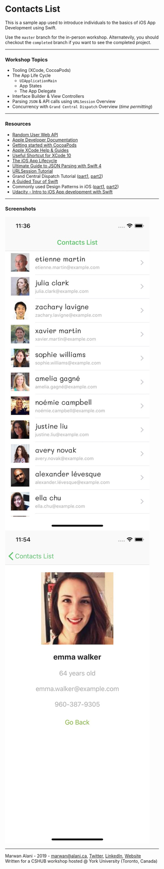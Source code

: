 #  Contacts List
This is a sample app used to introduce individuals to the basics of iOS App Development using Swift.

Use the `master` branch for the in-person workshop. Alternatevily, you should checkout the `completed` branch if you want to see the completed project.

-----
### Workshop Topics
- Tooling (XCode, CocoaPods)
- The App Life Cycle
  - `UIApplicationMain`
  - App States
  - The App Delegate
- Interface Builder & View Controllers
- Parsing `JSON` & API calls using `URLSession` Overview
- Concurrency with `Grand Central Dispatch` Overview (_time permitting_) 

-----
### Resources
- [Random User Web API](https://randomuser.me/)
- [Apple Developer Documentation](https://developer.apple.com/documentation/)
- [Getting started with CocoaPods](https://guides.cocoapods.org/using/getting-started.html)
- [Apple XCode Help & Guides](https://help.apple.com/xcode/mac/current/)
- [Useful Shortcut for XCode 10](https://github.com/roblack/xCodeShortcuts)
- [The iOS App Lifecycle](https://developer.apple.com/library/archive/documentation/iPhone/Conceptual/iPhoneOSProgrammingGuide/TheAppLifeCycle/TheAppLifeCycle.html)
- [Ultimate Guide to JSON Parsing with Swift 4](https://benscheirman.com/2017/06/swift-json/)
- [URLSession Tutorial](https://www.raywenderlich.com/567-urlsession-tutorial-getting-started)
- Grand Central Dispatch Tutorial ([part1](https://www.raywenderlich.com/5370-grand-central-dispatch-tutorial-for-swift-4-part-1-2), [part2](https://www.raywenderlich.com/5371-grand-central-dispatch-tutorial-for-swift-4-part-2-2))
- [A Guided Tour of Swift](https://docs.swift.org/swift-book/GuidedTour/GuidedTour.html)
- Commonly used Design Patterns in iOS ([part1](https://www.raywenderlich.com/477-design-patterns-on-ios-using-swift-part-1-2), [part2](https://www.raywenderlich.com/476-design-patterns-on-ios-using-swift-part-2-2))
- [Udacity - Intro to iOS App development with Swift](https://www.udacity.com/course/intro-to-ios-app-development-with-swift--ud585)

-----
### Screenshots
![Main Screen](Screenshots/main_screen.jpg "Main Screen")
![User Details Screen](Screenshots/details_screen.jpg "User Details Screen")

-----
Marwan Alani - 2019 - [marwan@alani.ca](mailto:marwan@alani.ca), [Twitter](https://twitter.com/marwanalany), [LinkedIn](https://www.linkedin.com/in/marwanalani/), [Website](https://alani.ca)  
Written for a CSHUB workshop hosted @ York University (Toronto, Canada)
